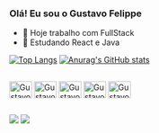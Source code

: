 ### Olá! Eu sou o Gustavo Felippe

- 🔭 Hoje trabalho com FullStack
- 🌱 Estudando React e Java

[![Top Langs](https://github-readme-stats.vercel.app/api/top-langs/?username=GustavoFlpp&theme=dracula)](https://github.com/GustavoFlpp?tab=repositories)
[![Anurag's GitHub stats](https://github-readme-stats.vercel.app/api?username=GustavoFlpp&theme=dracula)](https://github.com/GustavoFlpp?tab=repositories)


##
<div style="display" >
  <img align="center" alt="Gustavo-Html" height="30" width="40" src="https://cdn.jsdelivr.net/gh/devicons/devicon@latest/icons/html5/html5-original.svg" />
  <img align="center" alt="Gustavo-Css" height="30" width="40" src="https://cdn.jsdelivr.net/gh/devicons/devicon@latest/icons/css3/css3-original.svg" />
  <img align="center" alt="Gustavo-JavaScript" height="30" width="40" src="https://cdn.jsdelivr.net/gh/devicons/devicon@latest/icons/javascript/javascript-original.svg" />
  <img align="center" alt="Gustavo-React" height="30" width="40" src="https://cdn.jsdelivr.net/gh/devicons/devicon@latest/icons/react/react-original.svg" />
  <img align="center" alt="Gustavo-Python" height="30" width="40" src="https://cdn.jsdelivr.net/gh/devicons/devicon@latest/icons/java/java-original.svg" />
</div>

##
<div>
  <a href = "mailto:gustavofelippeb5@gmail.com"><img src="https://img.shields.io/badge/-Gmail-%23333?style=for-the-badge&logo=gmail&logoColor=white" target="_blank"></a>
  <a href="https://www.linkedin.com/in/gustavofelippebarbosa/" target="_blank"><img src="https://img.shields.io/badge/-LinkedIn-%230077B5?style=for-the-badge&logo=linkedin&logoColor=white" target="_blank"></a> 
</div>
